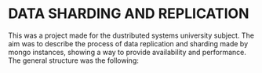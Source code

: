 # DATA SHARDING AND REPLICATION
This was a project made for the dustributed systems university subject. The aim was to describe the process of data replication and sharding made by mongo instances,
showing a way to provide availability and performance. The general structure was the following:




